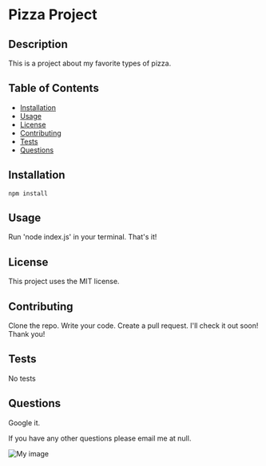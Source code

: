 # Pizza Project

## Description

This is a project about my favorite types of pizza.

## Table of Contents
* [Installation](#installation)
* [Usage](#usage)
* [License](#license)
* [Contributing](#contributing)
* [Tests](#questions)
* [Questions](#questions)

## Installation

```
npm install
```

## Usage

Run 'node index.js' in your terminal. That's it!

## License

This project uses the MIT license.

## Contributing

Clone the repo. Write your code. Create a pull request. I'll check it out soon! Thank you!

## Tests

No tests

## Questions

Google it.

If you have any other questions please email me at null.

![My image](https://avatars3.githubusercontent.com/u/57155115?v=4)